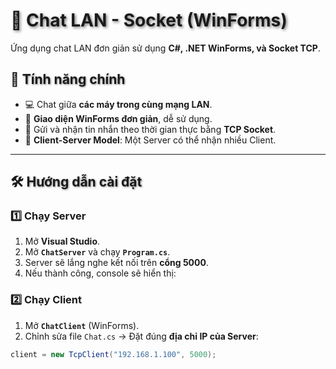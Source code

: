 
# <span style="text-shadow: 2px 2px 4px rgba(0, 0, 0, 0.5);">💬 Chat LAN - Socket (WinForms)</span>

Ứng dụng chat LAN đơn giản sử dụng **C#, .NET WinForms, và Socket TCP**.

## 📌 <span style="text-shadow: 1px 1px 3px rgba(0, 0, 0, 0.5);">Tính năng chính</span>
- 💻 Chat giữa **các máy trong cùng mạng LAN**.
- 🎨 **Giao diện WinForms đơn giản**, dễ sử dụng.
- 🚀 Gửi và nhận tin nhắn theo thời gian thực bằng **TCP Socket**.
- 🔗 **Client-Server Model**: Một Server có thể nhận nhiều Client.

---

## 🛠 <span style="text-shadow: 1px 1px 3px rgba(0, 0, 0, 0.5);">Hướng dẫn cài đặt</span>

### **1️⃣ Chạy Server**
1. Mở **Visual Studio**.
2. Mở **`ChatServer`** và chạy **`Program.cs`**.
3. Server sẽ lắng nghe kết nối trên **cổng 5000**.
4. Nếu thành công, console sẽ hiển thị:

### **2️⃣ Chạy Client**
1. Mở **`ChatClient`** (WinForms).
2. Chỉnh sửa file `Chat.cs` → Đặt đúng **địa chỉ IP của Server**:
```csharp
client = new TcpClient("192.168.1.100", 5000);
